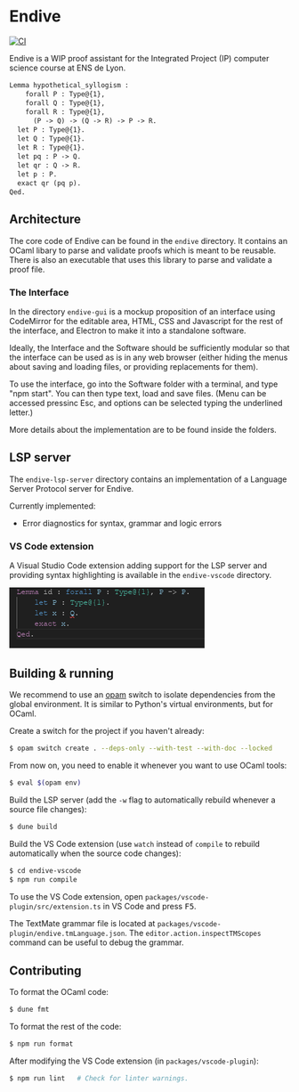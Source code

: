 # Endive

[![CI](https://github.com/ApollineRodary/Endive/actions/workflows/ci.yml/badge.svg)](https://github.com/ApollineRodary/Endive/actions/workflows/ci.yml)

Endive is a WIP proof assistant for the Integrated Project (IP) computer science
course at ENS de Lyon.

```coq
Lemma hypothetical_syllogism :
    forall P : Type@{1},
    forall Q : Type@{1},
    forall R : Type@{1},
      (P -> Q) -> (Q -> R) -> P -> R.
  let P : Type@{1}.
  let Q : Type@{1}.
  let R : Type@{1}.
  let pq : P -> Q.
  let qr : Q -> R.
  let p : P.
  exact qr (pq p).
Qed.
```

## Architecture

The core code of Endive can be found in the `endive` directory. It contains an
OCaml libary to parse and validate proofs which is meant to be reusable. There
is also an executable that uses this library to parse and validate a proof file.

### The Interface

In the directory `endive-gui` is a mockup proposition of an interface using
CodeMirror for the editable area, HTML, CSS and Javascript for the rest of the
interface, and Electron to make it into a standalone software.

Ideally, the Interface and the Software should be sufficiently modular so that
the interface can be used as is in any web browser (either hiding the menus
about saving and loading files, or providing replacements for them).

To use the interface, go into the Software folder with a terminal, and type "npm
start". You can then type text, load and save files. (Menu can be accessed
pressinc Esc, and options can be selected typing the underlined letter.)

More details about the implementation are to be found inside the folders.

## LSP server

The `endive-lsp-server` directory contains an implementation of a Language
Server Protocol server for Endive.

Currently implemented:

- Error diagnostics for syntax, grammar and logic errors

### VS Code extension

A Visual Studio Code extension adding support for the LSP server and providing
syntax highlighting is available in the `endive-vscode` directory.

![Editing an Endive file in VS Code](./packages/vscode-plugin/screenshot.png)

## Building & running

We recommend to use an [opam](https://opam.ocaml.org/) switch to isolate
dependencies from the global environment. It is similar to Python's virtual
environments, but for OCaml.

Create a switch for the project if you haven't already:

```sh
$ opam switch create . --deps-only --with-test --with-doc --locked
```

From now on, you need to enable it whenever you want to use OCaml tools:

```sh
$ eval $(opam env)
```

Build the LSP server (add the `-w` flag to automatically rebuild whenever a
source file changes):

```sh
$ dune build
```

Build the VS Code extension (use `watch` instead of `compile` to rebuild
automatically when the source code changes):

```sh
$ cd endive-vscode
$ npm run compile
```

To use the VS Code extension, open `packages/vscode-plugin/src/extension.ts` in VS Code
and press <kbd>F5</kbd>.

The TextMate grammar file is located at `packages/vscode-plugin/endive.tmLanguage.json`.
The `editor.action.inspectTMScopes` command can be useful to debug the grammar.

## Contributing

To format the OCaml code:

```sh
$ dune fmt
```

To format the rest of the code:

```sh
$ npm run format
```

After modifying the VS Code extension (in `packages/vscode-plugin`):

```sh
$ npm run lint   # Check for linter warnings.
```
